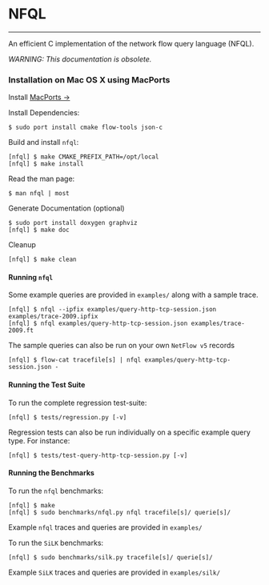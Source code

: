 # NFQL
- - - -

An efficient C implementation of the network flow query language (NFQL).

*WARNING: This documentation is obsolete.*

### Installation on Mac OS X using MacPorts

Install [MacPorts &rarr;](http://guide.macports.org/#installing)

Install Dependencies:

    $ sudo port install cmake flow-tools json-c

Build and install `nfql`:

    [nfql] $ make CMAKE_PREFIX_PATH=/opt/local
    [nfql] $ make install

Read the man page:

    $ man nfql | most

Generate Documentation (optional)

    $ sudo port install doxygen graphviz
    [nfql] $ make doc

Cleanup

    [nfql] $ make clean

#### Running `nfql`

Some example queries are provided in `examples/` along with a sample trace.

    [nfql] $ nfql --ipfix examples/query-http-tcp-session.json examples/trace-2009.ipfix
    [nfql] $ nfql examples/query-http-tcp-session.json examples/trace-2009.ft

The sample queries can also be run on your own `NetFlow v5` records

    [nfql] $ flow-cat tracefile[s] | nfql examples/query-http-tcp-session.json -

#### Running the Test Suite

To run the complete regression test-suite:

    [nfql] $ tests/regression.py [-v]

 Regression tests can also be run individually on a specific example
 query type. For instance:

    [nfql] $ tests/test-query-http-tcp-session.py [-v]

#### Running the Benchmarks

To run the `nfql` benchmarks:

    [nfql] $ make
    [nfql] $ sudo benchmarks/nfql.py nfql tracefile[s]/ querie[s]/

Example `nfql` traces and queries are provided in `examples/`

To run the `SiLK` benchmarks:

    [nfql] $ sudo benchmarks/silk.py tracefile[s]/ querie[s]/

Example `SiLK` traces and queries are provided in `examples/silk/`
